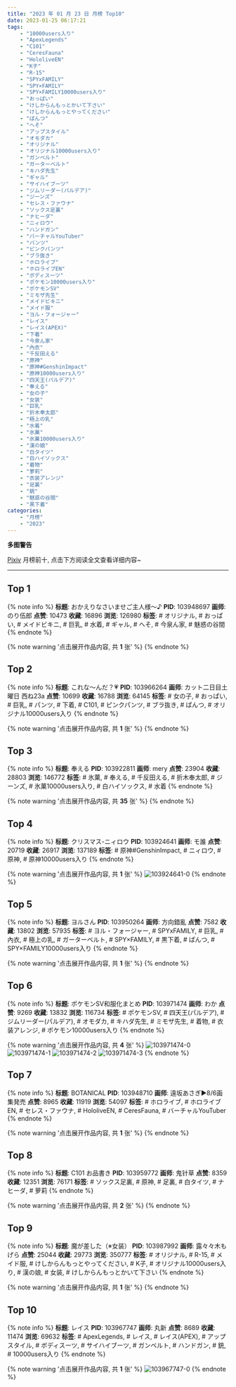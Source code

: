 ```yaml
---
title: "2023 年 01 月 23 日 月榜 Top10"
date: 2023-01-25 06:17:21
tags:
    - "10000users入り"
    - "ApexLegends"
    - "C101"
    - "CeresFauna"
    - "HololiveEN"
    - "K子"
    - "R-15"
    - "SPYxFAMILY"
    - "SPY×FAMILY"
    - "SPY×FAMILY10000users入り"
    - "おっぱい"
    - "けしからんもっとかいて下さい"
    - "けしからんもっとやってください"
    - "ぱんつ"
    - "へそ"
    - "アップスタイル"
    - "オモダカ"
    - "オリジナル"
    - "オリジナル10000users入り"
    - "ガンベルト"
    - "ガーターベルト"
    - "キハダ先生"
    - "ギャル"
    - "サイハイブーツ"
    - "ジムリーダー(パルデア)"
    - "ジーンズ"
    - "セレス・ファウナ"
    - "ソックス足裏"
    - "ナヒーダ"
    - "ニィロウ"
    - "ハンドガン"
    - "バーチャルYouTuber"
    - "パンツ"
    - "ピンクパンツ"
    - "ブラ抜き"
    - "ホロライブ"
    - "ホロライブEN"
    - "ボディスーツ"
    - "ポケモン10000users入り"
    - "ポケモンSV"
    - "ミモザ先生"
    - "メイドビキニ"
    - "メイド服"
    - "ヨル・フォージャー"
    - "レイス"
    - "レイス(APEX)"
    - "下着"
    - "今泉ん家"
    - "內衣"
    - "千反田える"
    - "原神"
    - "原神#GenshinImpact"
    - "原神10000users入り"
    - "四天王(パルデア)"
    - "奉える"
    - "女の子"
    - "女装"
    - "巨乳"
    - "折木奉太郎"
    - "極上の乳"
    - "水着"
    - "氷菓"
    - "氷菓10000users入り"
    - "漢の娘"
    - "白タイツ"
    - "白ハイソックス"
    - "着物"
    - "萝莉"
    - "衣装アレンジ"
    - "足裏"
    - "銃"
    - "魅惑の谷間"
    - "黒下着"
categories:
    - "月榜"
    - "2023"
---
```


<i class="fa fa-triangle-exclamation"></i>**多图警告**<i class="fa fa-triangle-exclamation"></i>

[Pixiv](https://www.pixiv.net/) 月榜前十, 点击下方阅读全文查看详细内容~

<!-- more -->

---

## Top 1

{% note info %}
**标题**: おかえりなさいませご主人様〜♪
**PID**: 103948697 **画师**: のり伍郎
**点赞**: 10473 **收藏**: 16896 **浏览**: 126980
**标签**: # オリジナル, # おっぱい, # メイドビキニ, # 巨乳, # 水着, # ギャル, # へそ, # 今泉ん家, # 魅惑の谷間
{% endnote %}

{% note warning '点击展开作品内容, 共 **1** 张' %}
{% endnote %}

## Top 2

{% note info %}
**标题**: これな～んだ？💗
**PID**: 103966264 **画师**: カット二日目土曜日 西ね23a
**点赞**: 10699 **收藏**: 16788 **浏览**: 64145
**标签**: # 女の子, # おっぱい, # 巨乳, # パンツ, # 下着, # C101, # ピンクパンツ, # ブラ抜き, # ぱんつ, # オリジナル10000users入り
{% endnote %}

{% note warning '点击展开作品内容, 共 **1** 张' %}
{% endnote %}

## Top 3

{% note info %}
**标题**: 奉える
**PID**: 103922811 **画师**: mery
**点赞**: 23904 **收藏**: 28803 **浏览**: 146772
**标签**: # 氷菓, # 奉える, # 千反田える, # 折木奉太郎, # ジーンズ, # 氷菓10000users入り, # 白ハイソックス, # 水着
{% endnote %}

{% note warning '点击展开作品内容, 共 **35** 张' %}
{% endnote %}

## Top 4

{% note info %}
**标题**: クリスマス-ニィロウ
**PID**: 103924641 **画师**: モ誰
**点赞**: 20719 **收藏**: 26917 **浏览**: 137189
**标签**: # 原神#GenshinImpact, # ニィロウ, # 原神, # 原神10000users入り
{% endnote %}

{% note warning '点击展开作品内容, 共 **1** 张' %}
![103924641-0](https://i.pixiv.re/img-original/img/2022/12/26/02/00/01/103924641_p0.jpg)
{% endnote %}

## Top 5

{% note info %}
**标题**: ヨルさん
**PID**: 103950264 **画师**: 方向錯亂
**点赞**: 7582 **收藏**: 13802 **浏览**: 57935
**标签**: # ヨル・フォージャー, # SPYxFAMILY, # 巨乳, # 內衣, # 極上の乳, # ガーターベルト, # SPY×FAMILY, # 黒下着, # ぱんつ, # SPY×FAMILY10000users入り
{% endnote %}

{% note warning '点击展开作品内容, 共 **1** 张' %}
{% endnote %}

## Top 6

{% note info %}
**标题**: ポケモンSV和服化まとめ
**PID**: 103971474 **画师**: わか
**点赞**: 9269 **收藏**: 13832 **浏览**: 116734
**标签**: # ポケモンSV, # 四天王(パルデア), # ジムリーダー(パルデア), # オモダカ, # キハダ先生, # ミモザ先生, # 着物, # 衣装アレンジ, # ポケモン10000users入り
{% endnote %}

{% note warning '点击展开作品内容, 共 **4** 张' %}
![103971474-0](https://i.pixiv.re/img-original/img/2022/12/27/22/05/57/103971474_p0.jpg)
![103971474-1](https://i.pixiv.re/img-original/img/2022/12/27/22/05/57/103971474_p1.jpg)
![103971474-2](https://i.pixiv.re/img-original/img/2022/12/27/22/05/57/103971474_p2.jpg)
![103971474-3](https://i.pixiv.re/img-original/img/2022/12/27/22/05/57/103971474_p3.jpg)
{% endnote %}

## Top 7

{% note info %}
**标题**: BOTANICAL
**PID**: 103948710 **画师**: 遠坂あさぎ▶8/6画集発売
**点赞**: 8965 **收藏**: 11919 **浏览**: 54097
**标签**: # ホロライブ, # ホロライブEN, # セレス・ファウナ, # HololiveEN, # CeresFauna, # バーチャルYouTuber
{% endnote %}

{% note warning '点击展开作品内容, 共 **1** 张' %}
{% endnote %}

## Top 8

{% note info %}
**标题**: C101 お品書き
**PID**: 103959772 **画师**: 鬼针草
**点赞**: 8359 **收藏**: 12351 **浏览**: 76171
**标签**: # ソックス足裏, # 原神, # 足裏, # 白タイツ, # ナヒーダ, # 萝莉
{% endnote %}

{% note warning '点击展开作品内容, 共 **2** 张' %}
{% endnote %}

## Top 9

{% note info %}
**标题**: 魔が差した（※女装）
**PID**: 103987992 **画师**: 露々々木もげら
**点赞**: 25044 **收藏**: 29773 **浏览**: 350777
**标签**: # オリジナル, # R-15, # メイド服, # けしからんもっとやってください, # K子, # オリジナル10000users入り, # 漢の娘, # 女装, # けしからんもっとかいて下さい
{% endnote %}

{% note warning '点击展开作品内容, 共 **1** 张' %}
{% endnote %}

## Top 10

{% note info %}
**标题**: レイス
**PID**: 103967747 **画师**: 丸新
**点赞**: 8689 **收藏**: 11474 **浏览**: 69632
**标签**: # ApexLegends, # レイス, # レイス(APEX), # アップスタイル, # ボディスーツ, # サイハイブーツ, # ガンベルト, # ハンドガン, # 銃, # 10000users入り
{% endnote %}

{% note warning '点击展开作品内容, 共 **1** 张' %}
![103967747-0](https://i.pixiv.re/img-original/img/2022/12/27/19/58/09/103967747_p0.jpg)
{% endnote %}
